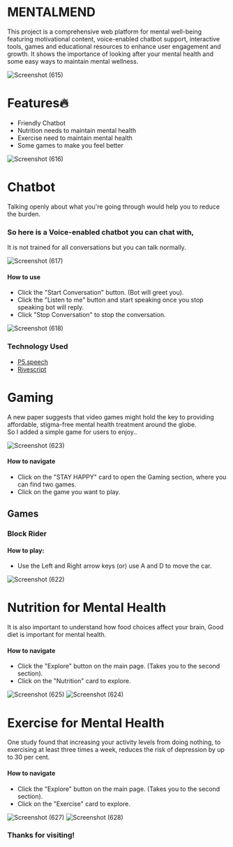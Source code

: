 # MENTALMEND
This project is a comprehensive web platform for mental well-being featuring motivational content, voice-enabled chatbot support, interactive tools, games and educational resources to enhance user
engagement and growth. 
It shows the importance of looking after your mental health and some easy ways to maintain mental wellness.

![Screenshot (615)](https://github.com/user-attachments/assets/08d498ca-8a00-4f37-9044-78a3495cbbf1)

# Features🔥

* Friendly Chatbot
* Nutrition needs to maintain mental health
* Exercise need to maintain mental health
* Some games to make you feel better

![Screenshot (616)](https://github.com/user-attachments/assets/43b02b1d-0ce2-4a31-987c-1f78fe9659b5)

# Chatbot

Talking openly about what you're going through would help you to reduce the burden. 

### So here is a Voice-enabled chatbot you can chat with, 
It is not trained for all conversations but you can talk normally.

![Screenshot (617)](https://github.com/user-attachments/assets/2fcbab0a-f327-4341-aeae-bc103a51a5be)

#### How to use

* Click the "Start Conversation" button. (Bot will greet you).
* Click the "Listen to me" button and start speaking once you stop speaking bot will reply.
* Click "Stop Conversation" to stop the conversation.

![Screenshot (618)](https://github.com/user-attachments/assets/c8102bce-752a-4ca3-916c-d52e3491167a)

### Technology Used

* [P5.speech](https://idmnyu.github.io/p5.js-speech/)
* [Rivescript](https://www.rivescript.com/)


# Gaming 

A new paper suggests that video games might hold the key to providing affordable, stigma-free mental health
treatment around the globe.  
So I added a simple game for users to enjoy..

![Screenshot (623)](https://github.com/user-attachments/assets/3a758550-9c22-485d-8772-db36cd24b88a)

#### How to navigate

* Click on the "STAY HAPPY" card to open the Gaming section, where you can find two games.
* Click on the game you want to play.

## Games

### Block Rider

#### How to play:

* Use the Left and Right arrow keys (or) use A and D to move the car.

![Screenshot (622)](https://github.com/user-attachments/assets/32ab51ef-2506-40b8-a19e-d0639c1d5b7a)


# Nutrition for Mental Health

It is also important to understand how food choices affect your brain, Good diet is 
important for mental health.

#### How to navigate

* Click the "Explore" button on the main page. (Takes you to the second section).
* Click on the "Nutrition" card to explore.

![Screenshot (625)](https://github.com/user-attachments/assets/c8f7dd2a-cf30-49f9-96d1-872335d924f4)
![Screenshot (624)](https://github.com/user-attachments/assets/20ef38a5-f93e-48fb-b3f5-63f9353f5322)



# Exercise for Mental Health

One study found that increasing your activity levels from doing nothing, to exercising at least three times a week, reduces the risk of depression by up to 30 per cent.

#### How to navigate

* Click the "Explore" button on the main page. (Takes you to the second section).
* Click on the "Exercise" card to explore.

![Screenshot (627)](https://github.com/user-attachments/assets/cd7f5369-7a7b-4554-9f9c-c91545429b7c)
![Screenshot (628)](https://github.com/user-attachments/assets/3adcea64-9d6b-4ad1-9cc0-2478f7774b7e)


### Thanks for visiting!






